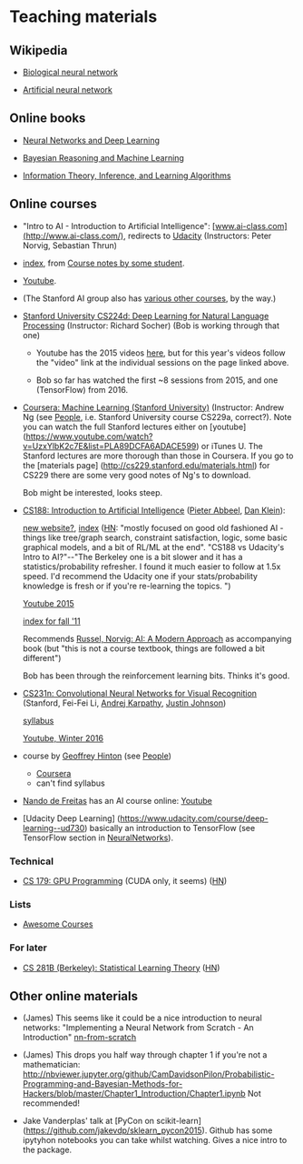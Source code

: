 # Teaching materials

## Wikipedia

* [Biological neural network](https://en.wikipedia.org/wiki/Biological_neural_network)

* [Artificial neural network](https://en.wikipedia.org/wiki/Artificial_neural_network)

## Online books

* [Neural Networks and Deep Learning](http://neuralnetworksanddeeplearning.com)

* [Bayesian Reasoning and Machine Learning](http://web4.cs.ucl.ac.uk/staff/D.Barber/pmwiki/pmwiki.php?n=Brml.Online)

* [Information Theory, Inference, and Learning Algorithms](http://www.inference.phy.cam.ac.uk/itila/p0.html)

## Online courses

*  "Intro to AI - Introduction to Artificial Intelligence": [www.ai-class.com](http://www.ai-class.com/), redirects to [Udacity](https://www.udacity.com/course/intro-to-artificial-intelligence--cs271) (Instructors: Peter Norvig, Sebastian Thrun)

  * [index](https://github.com/lorenzo-stoakes/stanford-ai/blob/master/index.md), 
    from [Course notes by some student](https://github.com/lorenzo-stoakes/stanford-ai).

  * [Youtube](https://www.youtube.com/watch?v=BnIJ7Ba5Sr4&index=1&list=PLE0157B77891C4FE8).

  * (The Stanford AI group also has [various other courses](http://ai.stanford.edu/courses/), by the way.)

* [Stanford University CS224d: Deep Learning for Natural Language Processing](http://cs224d.stanford.edu/syllabus.html) (Instructor: Richard Socher) (Bob is working through that one)

    * Youtube has the 2015 videos
      [here](https://www.youtube.com/channel/UCsGC3XXF1ThHwtDo18d7WVw),
      but for this year's videos follow the "video" link at the individual
      sessions on the page linked above.

    * Bob so far has watched the first ~8 sessions from 2015, and one
      (TensorFlow) from 2016.

* [Coursera: Machine Learning (Stanford University)](https://www.coursera.org/learn/machine-learning/) (Instructor: Andrew Ng (see [People](People.md), i.e. Stanford University course CS229a, correct?). Note you can watch the full Stanford lectures either on [youtube] (https://www.youtube.com/watch?v=UzxYlbK2c7E&list=PLA89DCFA6ADACE599) or iTunes U. The Stanford lectures are more thorough than those in Coursera. If you go to the [materials page] (http://cs229.stanford.edu/materials.html) for CS229 there are some very good notes of Ng's to download. 

  Bob might be interested, looks steep.

* [CS188: Introduction to Artificial Intelligence](http://inst.eecs.berkeley.edu/~cs188/)
  ([Pieter Abbeel](https://www.eecs.berkeley.edu/Faculty/Homepages/abbeel.html),
   [Dan Klein](http://people.eecs.berkeley.edu/~klein/)):

  [new website?](http://ai.berkeley.edu/home.html), [index](http://ai.berkeley.edu/lecture_videos.html) ([HN](https://news.ycombinator.com/item?id=11897766): "mostly focused on good old fashioned AI - things like tree/graph search, constraint satisfaction, logic, some basic graphical models, and a bit of RL/ML at the end". "CS188 vs Udacity's Intro to AI?"--"The Berkeley one is a bit slower and it has a statistics/probability refresher. I found it much easier to follow at 1.5x speed. I'd recommend the Udacity one if your stats/probability knowledge is fresh or if you're re-learning the topics. ")

  [Youtube 2015](https://www.youtube.com/watch?v=Xa8twbs8SI4&list=PL-XXv-cvA_iA4YSaTMfF_K_wvrKAY2H8u)

  [index for fall '11](http://inst.eecs.berkeley.edu/~cs188/fa11/lectures.html)

  Recommends [Russel, Norvig: AI: A Modern Approach](http://aima.cs.berkeley.edu/) as accompanying book (but "this is not a course textbook, things are followed a bit different")

  Bob has been through the reinforcement learning bits. Thinks it's good.

* [CS231n: Convolutional Neural Networks for Visual Recognition](http://cs231n.stanford.edu/) (Stanford, Fei-Fei Li, [Andrej Karpathy](http://cs.stanford.edu/people/karpathy/), [Justin Johnson](http://cs.stanford.edu/people/jcjohns/))

  [syllabus](http://cs231n.stanford.edu/syllabus.html)

  [Youtube, Winter 2016](https://www.youtube.com/watch?v=kDB5ErpJCW0&index=5&list=PLlJy-eBtNFt6EuMxFYRiNRS07MCWN5UIA)

* course by [Geoffrey Hinton](http://www.cs.toronto.edu/~hinton/) (see [People](People.md))

  * [Coursera](https://www.coursera.org/course/neuralnets)
  * can't find syllabus

* [Nando de Freitas](http://www.cs.ubc.ca/~nando/) has an AI course online: [Youtube](https://youtu.be/fXgYnCAcdTc)

* [Udacity Deep Learning] (https://www.udacity.com/course/deep-learning--ud730) basically an introduction to TensorFlow (see TensorFlow section in [NeuralNetworks](NeuralNetworks.md)).


### Technical

* [CS 179: GPU Programming](http://courses.cms.caltech.edu/cs179/) (CUDA only, it seems) ([HN](https://news.ycombinator.com/item?id=11902172))


### Lists

* [Awesome Courses](https://github.com/prakhar1989/awesome-courses)

### For later

* [CS 281B (Berkeley): Statistical Learning Theory](http://people.eecs.berkeley.edu/~jordan/courses/281B-spring04/) ([HN](https://news.ycombinator.com/item?id=11844884))


## Other online materials

* (James) This seems like it could be a nice introduction to neural networks: "Implementing a Neural Network from Scratch - An Introduction" [nn-from-scratch](https://github.com/dennybritz/nn-from-scratch/blob/master/nn-from-scratch.ipynb)

* (James) This drops you half way through chapter 1 if you're not a mathematician:  http://nbviewer.jupyter.org/github/CamDavidsonPilon/Probabilistic-Programming-and-Bayesian-Methods-for-Hackers/blob/master/Chapter1_Introduction/Chapter1.ipynb
Not recommended!

* Jake Vanderplas' talk at [PyCon on scikit-learn]  (https://github.com/jakevdp/sklearn_pycon2015). Github has some ipytyhon notebooks you can take whilst watching. Gives a nice intro to the package.

